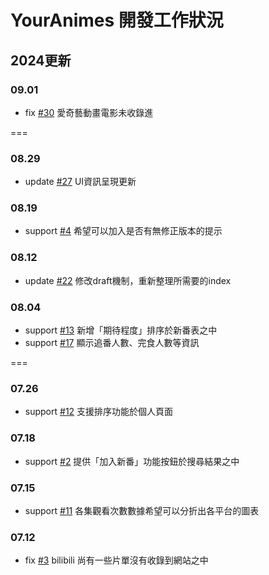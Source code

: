 # YourAnimes 開發工作狀況

## 2024更新
### 09.01
* fix [#30](/../../issues/30) 愛奇藝動畫電影未收錄進

===
### 08.29
* update [#27](/../../issues/27) UI資訊呈現更新

### 08.19
* support [#4](/../../issues/4) 希望可以加入是否有無修正版本的提示

### 08.12
* update [#22](/../../issues/22) 修改draft機制，重新整理所需要的index

### 08.04
* support [#13](/../../issues/13) 新增「期待程度」排序於新番表之中
* support [#17](/../../issues/17) 顯示追番人數、完食人數等資訊 

===
### 07.26
* support [#12](/../../issues/12) 支援排序功能於個人頁面

### 07.18
* support [#2](/../../issues/2) 提供「加入新番」功能按鈕於搜尋結果之中

### 07.15
* support [#11](/../../issues/11) 各集觀看次數數據希望可以分折出各平台的圖表

### 07.12
* fix [#3](/../../issues/3) bilibili 尚有一些片單沒有收錄到網站之中
